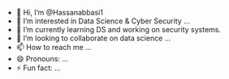 - 👋 Hi, I’m @Hassanabbasi1
- 👀 I’m interested in Data Science & Cyber Security ...
- 🌱 I’m currently learning DS and working on security systems.
- 💞️ I’m looking to collaborate on data science ...
- 📫 How to reach me ...
- 😄 Pronouns: ...
- ⚡ Fun fact: ...

<!---
Hassanabbasi1/Hassanabbasi1 is a ✨ special ✨ repository because its `README.md` (this file) appears on your GitHub profile.
You can click the Preview link to take a look at your changes.
--->
